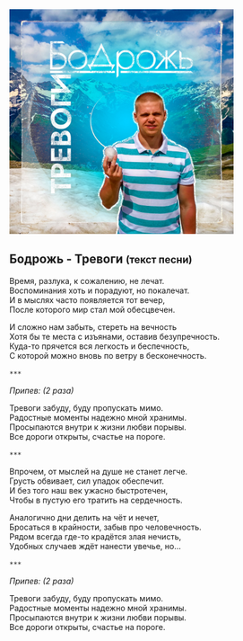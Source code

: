 <img src="trevogi.jpg" alt="Cover" width="400" height="400">

## Бодрожь - Тревоги <small>(текст песни)</small>

Время, разлука, к сожалению, не лечат.  
Воспоминания хоть и порадуют, но покалечат.  
И в мыслях часто появляется тот вечер,  
После которого мир стал мой обесцвечен.  


И сложно нам забыть, стереть на вечность  
Хотя бы те места с изъянами, оставив безупречность.  
Куда-то прячется вся легкость и беспечность,  
С которой можно вновь по ветру в бесконечность.

`***`

*Припев: (2 раза)*

Тревоги забуду, буду пропускать мимо.  
Радостные моменты надежно мной хранимы.  
Просыпаются внутри к жизни любви порывы.  
Все дороги открыты, счастье на пороге.

`***`

Впрочем, от мыслей на душе не станет легче.  
Грусть обвивает, сил упадок обеспечит.  
И без того наш век ужасно быстротечен,  
Чтобы в пустую его тратить на сердечность.

Аналогично дни делить на чёт и нечет,  
Бросаться в крайности, забыв про человечность.  
Рядом всегда где-то крадётся злая нечисть,  
Удобных случаев ждёт нанести увечье, но...

`***`

*Припев: (2 раза)*

Тревоги забуду, буду пропускать мимо.  
Радостные моменты надежно мной хранимы.  
Просыпаются внутри к жизни любви порывы.  
Все дороги открыты, счастье на пороге.